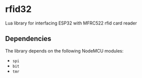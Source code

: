 # rfid32
Lua library for interfacing ESP32 with MFRC522 rfid card reader

## Dependencies
  The library depends on the following NodeMCU modules:
  - `spi`
  - `bit`
  - `tmr`

